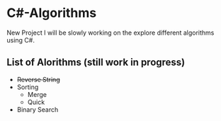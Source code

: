 # C#-Algorithms

New Project I will be slowly working on the explore different algorithms using C#.

## List of Alorithms (still work in progress)
* ~~Reverse String~~
* Sorting
  * Merge
  * Quick
* Binary Search 
